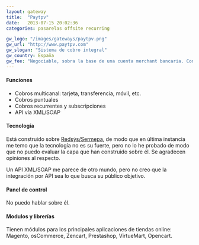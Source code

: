```yaml
---
layout: gateway
title:  "Paytpv"
date:   2013-07-15 20:02:36
categories: pasarelas offsite recurring

gw_logo: "/images/gateways/paytpv.png"
gw_url: "http://www.paytpv.com"
gw_slogan: "Sistema de cobro integral"
gw_country: España
gw_fee: "Negociable, sobra la base de una cuenta merchant bancaria. Con cuota mensual."
---
```




#### Funciones

- Cobros multicanal: tarjeta, transferencia, móvil, etc.
- Cobros puntuales
- Cobros recurrentes y subscripciones
- API vía XML/SOAP


#### Tecnología

Está construido sobre [Redsýs/Sermepa](/redsys/), de modo que en última instancia me temo que la tecnología no es su fuerte, pero no lo he probado de modo que no puedo evaluar la capa que han construido sobre él. Se agradecen opiniones al respecto. 

Un API XML/SOAP me parece de otro mundo, pero no creo que la integración por API sea lo que busca su público objetivo. 



#### Panel de control

No puedo hablar sobre él.

#### Modulos y librerías

Tienen módulos para los principales aplicaciones de tiendas online: Magento, osCommerce, Zencart, Prestashop, VirtueMart, Opencart.